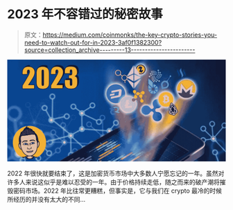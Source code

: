 # 2023 年不容错过的秘密故事

> 原文：<https://medium.com/coinmonks/the-key-crypto-stories-you-need-to-watch-out-for-in-2023-3af0f1382300?source=collection_archive---------13----------------------->

![](img/f385e7cb01025d413230cc6bbadc94c1.png)

2022 年很快就要结束了，这是加密货币市场中大多数人宁愿忘记的一年。虽然对许多人来说这似乎是难以忍受的一年。由于价格持续走低，随之而来的破产潮将摧毁密码市场。2022 年比往常更糟糕，但事实是，它与我们在 crypto 最冷的时候所经历的并没有太大的不同…